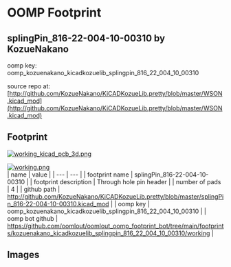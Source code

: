 # OOMP Footprint  
## splingPin_816-22-004-10-00310  by KozueNakano  
  
oomp key: oomp_kozuenakano_kicadkozuelib_splingpin_816_22_004_10_00310  
  
source repo at: [http://github.com/KozueNakano/KiCADKozueLib.pretty/blob/master/WSON.kicad_mod](http://github.com/KozueNakano/KiCADKozueLib.pretty/blob/master/WSON.kicad_mod)  
## Footprint  
  
[![working_kicad_pcb_3d.png](working_kicad_pcb_3d_600.png)](working_kicad_pcb_3d.png)  
  
[![working.png](working_600.png)](working.png)  
| name | value | 
| --- | --- | 
| footprint name | splingPin_816-22-004-10-00310 | 
| footprint description | Through hole pin header | 
| number of pads | 4 | 
| github path | http://github.com/KozueNakano/KiCADKozueLib.pretty/blob/master/splingPin_816-22-004-10-00310.kicad_mod | 
| oomp key | oomp_kozuenakano_kicadkozuelib_splingpin_816_22_004_10_00310 | 
| oomp bot github | https://github.com/oomlout/oomlout_oomp_footprint_bot/tree/main/footprints/kozuenakano_kicadkozuelib_splingpin_816_22_004_10_00310/working | 
## Images  
